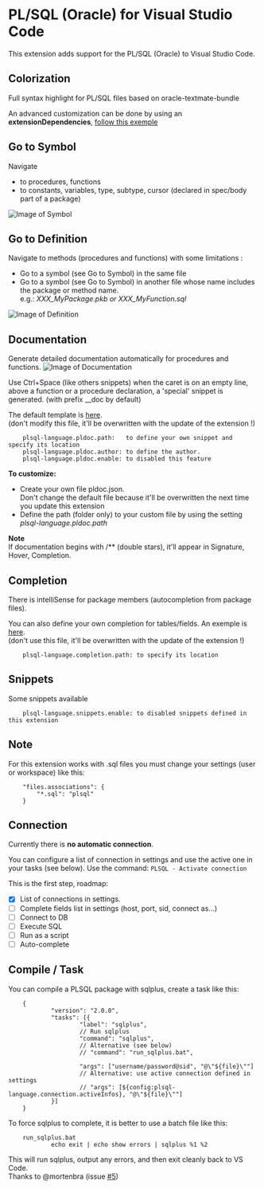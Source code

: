 # PL/SQL (Oracle) for Visual Studio Code

This extension adds support for the PL/SQL (Oracle) to Visual Studio Code.

## Colorization
Full syntax highlight for PL/SQL files based on oracle-textmate-bundle

An advanced customization can be done by using an **extensionDependencies**, [follow this exemple](plsql-language-custom/xyz.plsql-language-custom-0.0.1)

## Go to Symbol
Navigate
  - to procedures, functions
  - to constants, variables, type, subtype, cursor (declared in spec/body part of a package)

![Image of Symbol](images/DocumentSymbol.gif)

## Go to Definition
Navigate to methods (procedures and functions) with some limitations :
- Go to a symbol (see Go to Symbol) in the same file
- Go to a symbol (see Go to Symbol) in another file whose name includes the package or method name.
  <br />e.g.: *XXX_MyPackage.pkb or XXX_MyFunction.sql*

![Image of Definition](images/Definition.gif)

## Documentation
Generate detailed documentation automatically for procedures and functions.
![Image of Documentation](images/Documentation.gif)

Use Ctrl+Space (like others snippets) when the caret is on an empty line,
above a function or a procedure declaration, a 'special' snippet is generated.
(with prefix __doc by default)

The default template is [here](snippets/pldoc.json).<br />
(don't modify this file, it'll be overwritten with the update of the extension !)<br />

        plsql-language.pldoc.path:   to define your own snippet and specify its location
        plsql-language.pldoc.author: to define the author.
        plsql-language.pldoc.enable: to disabled this feature

**To customize:**<br>
 - Create your own file pldoc.json.<br>
   Don't change the default file because it'll be overwritten the next time you update this extension
 - Define the path (folder only) to your custom file by using the setting *plsql-language.pldoc.path*

**Note**<br>
If documentation begins with /** (double stars), it'll appear in Signature, Hover, Completion.

## Completion
There is intelliSense for package members (autocompletion from package files).

You can also define your own completion for tables/fields.
An exemple is [here](snippets/plsql.completion.json).<br />
(don't use this file, it'll be overwritten with the update of the extension !)<br />

        plsql-language.completion.path: to specify its location

## Snippets
Some snippets available

        plsql-language.snippets.enable: to disabled snippets defined in this extension

## Note
For this extension works with .sql files you must change your settings (user or workspace) like this:

        "files.associations": {
           	"*.sql": "plsql"
        }

## Connection
Currently there is **no automatic connection**.

You can configure a list of connection in settings and use the active one in your tasks (see below).
Use the command: `PLSQL - Activate connection`

This is the first step, roadmap:
- [X] List of connections in settings.
- [ ] Complete fields list in settings (host, port, sid, connect as...)
- [ ] Connect to DB
- [ ] Execute SQL
- [ ] Run as a script
- [ ] Auto-complete

## Compile / Task
You can compile a PLSQL package with sqlplus, create a task like this:

        {
                "version": "2.0.0",
                "tasks": [{
                        "label": "sqlplus",
                        // Run sqlplus
                        "command": "sqlplus",
                        // Alternative (see below)
                        // "command": "run_sqlplus.bat",

                        "args": ["username/password@sid", "@\"${file}\""]
                        // Alternative: use active connection defined in settings
                        // "args": [${config:plsql-language.connection.activeInfos}, "@\"${file}\""]
                }]
        }

To force sqlplus to complete, it is better to use a batch file like this:

        run_sqlplus.bat
                echo exit | echo show errors | sqlplus %1 %2

This will run sqlplus, output any errors, and then exit cleanly back to VS Code.<br />
Thanks to @mortenbra (issue [#5](https://github.com/zabel-xyz/plsql-language/issues/5))
